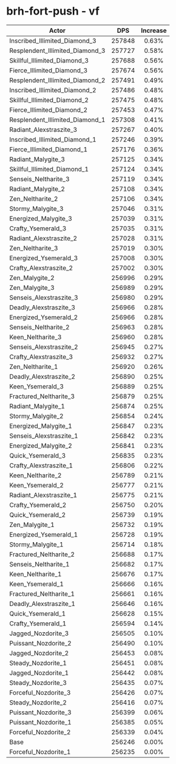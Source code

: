 # brh-fort-push - vf
| Actor | DPS | Increase |
|---|:---:|:---:|
|Inscribed_Illimited_Diamond_3|257848|0.63%|
|Resplendent_Illimited_Diamond_3|257727|0.58%|
|Skillful_Illimited_Diamond_3|257688|0.56%|
|Fierce_Illimited_Diamond_3|257674|0.56%|
|Resplendent_Illimited_Diamond_2|257491|0.49%|
|Inscribed_Illimited_Diamond_2|257486|0.48%|
|Skillful_Illimited_Diamond_2|257475|0.48%|
|Fierce_Illimited_Diamond_2|257453|0.47%|
|Resplendent_Illimited_Diamond_1|257308|0.41%|
|Radiant_Alexstraszite_3|257267|0.40%|
|Inscribed_Illimited_Diamond_1|257246|0.39%|
|Fierce_Illimited_Diamond_1|257176|0.36%|
|Radiant_Malygite_3|257125|0.34%|
|Skillful_Illimited_Diamond_1|257124|0.34%|
|Senseis_Neltharite_3|257119|0.34%|
|Radiant_Malygite_2|257108|0.34%|
|Zen_Neltharite_2|257106|0.34%|
|Stormy_Malygite_3|257046|0.31%|
|Energized_Malygite_3|257039|0.31%|
|Crafty_Ysemerald_3|257035|0.31%|
|Radiant_Alexstraszite_2|257028|0.31%|
|Zen_Neltharite_3|257019|0.30%|
|Energized_Ysemerald_3|257008|0.30%|
|Crafty_Alexstraszite_2|257002|0.30%|
|Zen_Malygite_2|256996|0.29%|
|Zen_Malygite_3|256989|0.29%|
|Senseis_Alexstraszite_3|256980|0.29%|
|Deadly_Alexstraszite_3|256966|0.28%|
|Energized_Ysemerald_2|256966|0.28%|
|Senseis_Neltharite_2|256963|0.28%|
|Keen_Neltharite_3|256960|0.28%|
|Senseis_Alexstraszite_2|256945|0.27%|
|Crafty_Alexstraszite_3|256932|0.27%|
|Zen_Neltharite_1|256920|0.26%|
|Deadly_Alexstraszite_2|256890|0.25%|
|Keen_Ysemerald_3|256889|0.25%|
|Fractured_Neltharite_3|256879|0.25%|
|Radiant_Malygite_1|256874|0.25%|
|Stormy_Malygite_2|256854|0.24%|
|Energized_Malygite_1|256847|0.23%|
|Senseis_Alexstraszite_1|256842|0.23%|
|Energized_Malygite_2|256841|0.23%|
|Quick_Ysemerald_3|256835|0.23%|
|Crafty_Alexstraszite_1|256806|0.22%|
|Keen_Neltharite_2|256789|0.21%|
|Keen_Ysemerald_2|256777|0.21%|
|Radiant_Alexstraszite_1|256775|0.21%|
|Crafty_Ysemerald_2|256750|0.20%|
|Quick_Ysemerald_2|256739|0.19%|
|Zen_Malygite_1|256732|0.19%|
|Energized_Ysemerald_1|256728|0.19%|
|Stormy_Malygite_1|256714|0.18%|
|Fractured_Neltharite_2|256688|0.17%|
|Senseis_Neltharite_1|256682|0.17%|
|Keen_Neltharite_1|256676|0.17%|
|Keen_Ysemerald_1|256666|0.16%|
|Fractured_Neltharite_1|256661|0.16%|
|Deadly_Alexstraszite_1|256646|0.16%|
|Quick_Ysemerald_1|256628|0.15%|
|Crafty_Ysemerald_1|256594|0.14%|
|Jagged_Nozdorite_3|256505|0.10%|
|Puissant_Nozdorite_2|256490|0.10%|
|Jagged_Nozdorite_2|256453|0.08%|
|Steady_Nozdorite_1|256451|0.08%|
|Jagged_Nozdorite_1|256442|0.08%|
|Steady_Nozdorite_3|256435|0.07%|
|Forceful_Nozdorite_3|256426|0.07%|
|Steady_Nozdorite_2|256416|0.07%|
|Puissant_Nozdorite_3|256399|0.06%|
|Puissant_Nozdorite_1|256385|0.05%|
|Forceful_Nozdorite_2|256339|0.04%|
|Base|256246|0.00%|
|Forceful_Nozdorite_1|256235|0.00%|
